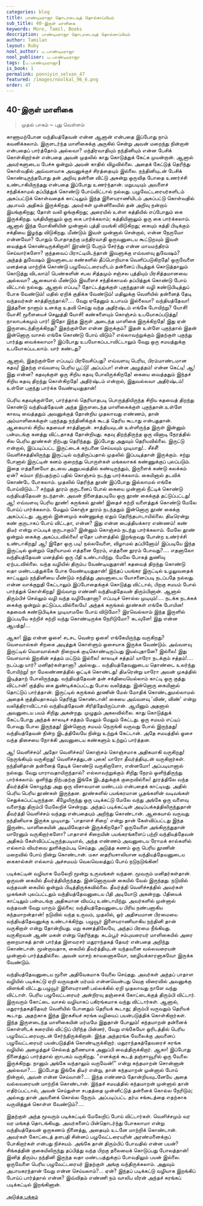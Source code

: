```yaml
---
categories: blog
title: பாண்டியராஜா தொடரடைவுத் தொல்காப்பியம்
sub_title: 40-இருள் மாளிகை
keywords: More, Tamil, Books
description: பாண்டியராஜா தொடரடைவுத் தொல்காப்பியம்
author: Tamilan
layout: Ruby
nool_author: ப.பாண்டியராஜா
nool_publiser: ப.பாண்டியராஜா
tags: [ப.பாண்டியராஜா]
is_book: 1
permalink: ponniyin_selvan_47
featured: /images/noolkal_96_6.png
order: 47
---
```



## 40-இருள் மாளிகை

> முதல் பாகம் ~ புது வெள்ளம்

காணாமற்போன வந்தியத்தேவன் என்ன ஆனான் என்பதை இப்போது நாம் கவனிக்கலாம். இருளடர்ந்த மாளிகைக்கு அருகில் சென்று அவன் மறைந்து நின்றான் என்பதைப் பார்த்தோம் அல்லவா? மந்திரவாதியும் நந்தினியும் என்ன பேசிக் கொள்கிறார்கள் என்பதை அவன் முதலில் காது கொடுத்துக் கேட்க முயன்றான். ஆனால் அவர்களுடைய பேச்சு ஒன்றும் அவன் காதில் விழவில்லை. அதைக் கேட்டுத் தெரிந்து கொள்வதில் அவ்வளவாக அவனுக்குச் சிரத்தையும் இல்லை. நந்தினியுடன் பேசிக் கொண்டிருந்தபோது தன் அறிவு தன்னை விட்டு அகன்று ஒருவித போதை உணர்ச்சி உண்டாகியிருந்தது என்பதை இப்போது உணர்ந்தான். மறுபடியும் அவளைச் சந்திக்காமல் தப்பித்துக் கொண்டு போய்விட்டால் நல்லது. பழுவேட்டரையர்களிடம் அகப்பட்டுக் கொள்வதைக் காட்டிலும் இந்த இளையராணியிடம் அகப்பட்டு கொள்வதில் அபாயம் அதிகம் இருக்கிறது. அவர்கள் முன்னிலையில் தன் அறிவு நன்றாய் இயங்குகிறது; தோள் வலி ஓங்குகிறது; அரையில் உள்ள கத்தியில் எப்போதும் கை இருக்கிறது. யுக்தியினாலும் ஒரு கை பார்க்கலாம்; கத்தியினாலும் ஒரு கை பார்க்கலாம். ஆனால் இந்த மோகினியின் முன்னால் புத்தி மயங்கி விடுகிறது; கையும் கத்தி பிடிக்கும் சக்தியை இழந்து விடுகிறது. மீண்டும் இவள் முன்னால் சென்றால், என்ன நேருமோ என்னவோ? போதும் போதாதற்கு மந்திரவாதி ஒருவனுடைய கூட்டுறவும் இவள் வைத்துக் கொண்டிருக்கிறாள்! இரண்டு பேரும் சேர்ந்து என்ன மாயமந்திரம் செய்வார்களோ? குந்தவைப் பிராட்டியிடந்தான் இவளுக்கு எவ்வளவு துவேஷம்? அந்தத் துவேஷம் இவளுடைய கண்களில் தீப்பொறியாக வெளிப்படுகிறதே! ஒருவேளை மனத்தை மாற்றிக் கொண்டு பழுவேட்டரையரிடம் தன்னைப் பிடித்துக் கொடுத்தாலும் கொடுத்து விடலாம்! பெண்களின் சபல சித்தமும் சஞ்சல புத்தியும் பிரசித்தமானவை அல்லவா? ஆகையால் மீண்டும் இவளைச் சந்திக்காமல் தப்பித்துக் கொண்டு போய் விட்டால் நல்லது. ஆனால் எப்படி? தோட்டத்துக்குள் புகுந்துதான் வழி கண்டுபிடித்துப் போக வேண்டும்! மதில் ஏறிக் குதிக்க வேண்டும்! மதிலுக்கு வெளியில் தன்னைத் தேடி வந்தவர்கள் காத்திருந்தால்?.... வேறு ஏதேனும் உபாயம் இல்லையா? வந்தியத்தேவா! இத்தனை நாளும் உனக்கு உதவி செய்து வந்த அதிர்ஷ்டம் எங்கே போயிற்று? யோசி! யோசி! மூளையைச் செலுத்தி யோசி! கண்களையும் கொஞ்சம் உபயோகப்படுத்து! நாலாபக்கமும் பார்! இதோ இந்த இருள் அடைந்த மாளிகை இருக்கிறதே! இது ஏன் இருளடைந்திருக்கிறது? இதற்குள்ளே என்ன
இருக்கும்? இதன் உள்ளே புகுந்தால் இதன் இன்னொரு வாசல் எங்கே கொண்டு போய் விடும்? எல்லாவற்றுக்கும் இதற்குள் புகுந்து பார்த்து வைக்கலாமா? இப்போது உபயோகப்படாவிட்டாலும் வேறு ஒரு சமயத்துக்கு உபயோகப்படலாம். யார் கண்டது?

ஆனால், இதற்குள்ளே எப்படிப் பிரவேசிப்பது? எவ்வளவு பெரிய, பிரம்மாண்டமான கதவு! இதற்கு எவ்வளவு பெரிய பூட்டு! அப்பப்பா! என்ன அழுத்தம்! என்ன கெட்டி! ஆ! இது என்ன? கதவுக்குள் ஒரு சிறிய கதவு போலிருக்கிறதே! கையை வைத்ததும் இந்தச் சிறிய கதவு திறந்து கொள்கிறதே! அதிர்ஷ்டம் என்றால், இதுவல்லவா அதிர்ஷ்டம்! உள்ளே புகுந்து பார்க்க வேண்டியதுதான்!

பெரிய கதவுக்குள்ளே, பார்த்தால் தெரியாதபடி பொருத்தியிருந்த சிறிய கதவைத் திறந்து கொண்டு வந்தியத்தேவன் அந்த இருளடைந்த மாளிகைக்குள் புகுந்தான்.உள்ளே காலடி வைத்ததும் அவனுக்குத் தோன்றிய முதலாவது எண்ணம், தான் அம்மாளிகைக்குள் புகுந்தது நந்தினிக்குக் கூடத் தெரிய கூடாது என்பதுதான். ஆகையால் சிறிய கதவைச் சாத்தினான். சாத்தியவுடன் உள்ளிருந்த இருள் இன்னும் பன்மடங்கு கனத்து விட்டதாகத் தோன்றியது. கதவு திறந்திருந்த ஒரு வினாடி நேரத்தில் சில பெரிய தூண்கள் நிற்பது தெரிந்தது. இப்போது அதுவும் தெரியவில்லை. இருட்டு என்றால், இப்படிப்பட்ட இருட்டைக் கற்பனை செய்யவும் முடியாது!.. சீச்சீ! வெளிச்சத்திலிருந்து இருட்டில் வந்திருப்பதால் முதலில் இப்படித்தான் இருக்கும். சற்று போனால் இருட்டின் கனம் குறைந்து பொருள்கள் மங்கலாகக் கண்ணுக்குப் புலப்படும். இதை எத்தனையோ தடவை அனுபவத்தில் கண்டிருந்தும், இருளைக் கண்டு கலக்கம் ஏன்? சும்மா நிற்பதற்குப் பதில் கொஞ்சம் நடந்து பார்க்கலாம். கையினால் தடவிக் கொண்டே போகலாம். முதலில் தெரிந்த தூண் இப்போது இல்லாமல் எங்கே போய்விடும்...? சற்றுத் தூரம் குருடனைப் போல் கையை முன்னால் நீட்டிக் கொண்டு வந்தியத்தேவன் நடந்தான். அவன் நினைத்தபடியே ஒரு தூண் கைக்குத் தட்டுப்பட்டது! ஆ! எவ்வளவு பெரிய தூண்! கருங்கல் தூண்! இதைச் சுற்றி வளைத்துக் கொண்டு மேலே போய்ப் பார்க்கலாம். மேலும் கொஞ்ச தூரம் நடந்ததும் இன்னொரு தூண் கைக்கு அகப்பட்டது. ஆனால் இன்னமும் கண்ணுக்கு ஏதும் தெரிந்தபாடாயில்லை. திடீரென்று கண் குருடாகப் போய் விட்டதா, என்ன? இது என்ன பைத்தியக்கார எண்ணம்! கண் திடீர் என்று எப்படிக் குருடாகும்? இன்னும் கொஞ்சம் நடந்து பார்க்கலாம். மேலே தூண் ஒன்றும் கைக்கு அகப்படவில்லை! ஏதோ பள்ளத்தில் இறங்குவது போன்ற உண்ர்ச்சி உண்டாகிறது! ஆ! இதோ ஒரு படி! நல்லவேளை, விழாமல் தப்பினோம்! இப்படியே இந்த இருட்டில் ஒன்றும் தெரியாமல் எத்தனை நேரம், எத்தனை தூரம் போவது?.... எதனாலோ வந்தியத்தேவன் மனத்தில் ஒரு பீதி உண்டாயிற்று. மேலே போகத் துணிவு ஏற்படவில்லை. வந்த வழியில் திரும்ப வேண்டியதுதான்! கதவைத் திறந்து கொண்டு லதா மண்டபத்துக்கே போக வேண்டியதுதான்! இந்தப் பயங்கர இருட்டில் உழலுவதைக் காட்டிலும் நந்தினியை மீண்டும் சந்தித்து அவளுடைய யோசனைப்படி நடப்பதே நல்லது. என்ன வாக்குறுதி கேட்டாலும் இப்போதைக்குக் கொடுத்து விட்டால், பிறகு
சமயம் போல் பார்த்துக் கொள்கிறது! இவ்வாறு எண்ணி வந்தியத்தேவன் திரும்பினான். ஆனால் திரும்பிச் செல்லும் வழி வந்த வழியேதானா? எப்படிச் சொல்ல முடியும்!.... நடக்க நடக்கக் கைக்கு ஒன்றும் தட்டுப்படவில்லையே! அந்தக் கருங்கல் தூண்கள் எங்கே போயின! கதவைக் கண்டுபிடிக்க முடியாமலே போய் விடுமோ? இரவெல்லாம் இந்த இருளில் இப்படியே சுற்றிச் சுற்றி வந்து கொண்டிருக்க நேரிடுமோ? கடவுளே! இது என்ன ஆபத்து!...

ஆகா! இது என்ன ஓசை! சடசட வென்ற ஓசை! எங்கேயிருந்து வருகிறது? வௌவால்கள் சிறகை அடித்துக் கொள்ளும் ஓசையாக இருக்க வேண்டும். அவ்வளவு இருட்டில் வௌவால்கள் நிறையக் குடிகொண்டிருப்பது இயல்புதானே? இல்லை! இது வௌவால் இறகின் சத்தம் மட்டும் இல்லை! காலடிச் சத்தம்! யாரோ நடக்கும் சத்தம்!.... நடப்பது யார்? மனிதர்கள்தானா? அல்லது... வந்தியத்தேவனுடைய தொண்டை உலர்ந்து போயிற்று! நா மேலண்ணத்தில் ஒட்டிக் கொண்டது! திடீரென்று யாரோ அவன் முகத்தில் இடித்தாற் போலிருந்தது. வந்தியத்தேவன் தன் சக்தியையெல்லாம் காட்டி ஒரு குத்து விட்டான்! குத்திய கை துண்டிக்கப்பட்டது போல வலித்தது. இன்னொரு கையினால் தொட்டுப் பார்த்தான். இருட்டில் கருங்கல் தூணின் மேல் மோதிக் கொண்டதுமல்லாமல் அதைக் குத்தியதாகவும் தெரிந்து கொண்டான்! கையை அவ்வளவு 'விண், விண்' என்று வலித்திராவிட்டால் வந்தியத்தேவன் சிரித்தேயிருப்பான். ஆயினும் அதனால் அவனுடைய பயம் சிறிது அகன்றது. முழுதும் அகலவில்லை. காது கொடுத்துக் கேட்டபோது அந்தக் காலடிச் சத்தம் மேலும் மேலும் கேட்டது. ஒரு சமயம் எட்டிப் போவது போல இருந்தது! இன்னொரு சமயம் நெருங்கி வருவது போல் இருந்தது! வந்தியத்தேவன் நின்ற இடத்திலேயே நின்று உற்றுக் கேட்டான். அதே சமயத்தில் ஓசை வந்த திசையை நோக்கி அவனுடைய கண்களும் உற்றுப் பார்த்தன.

ஆ! வெளிச்சம்! அதோ வெளிச்சம்! கொஞ்சம் கொஞ்சமாக அதிகமாகி வருகிறது! நெருங்கியும் வருகிறது! வெளிச்சத்துடன் புகை! யாரோ தீவர்த்தியுடன் வருகிறார்கள். நந்தினிதான் தன்னைத் தேடிக் கொண்டு வருகிறாளோ, என்னமோ! அப்படியானால் நல்லது. வேறு யாராவதாயிருந்தால்? எல்லாவற்றுக்கும் சிறிது நேரம் ஒளிந்திருந்து பார்க்கலாம். ஒளிந்து நிற்பதற்கு இங்கே இடத்துக்குக் குறைவில்லை! தூரத்திலே வந்த தீவர்த்திக் கொழுந்து அது ஒரு விசாலமான மண்டபம் என்பதைக் காட்டியது. அதில் பெரிய பெரிய தூண்கள் இருந்தன. தூண்களில் பயங்கரமான பூதங்களின் வடிவங்கள் செதுக்கப்பட்டிருந்தன. கீழேயிருந்து ஒரு படிக்கட்டு மேலே வந்து அங்கே ஒரு வளைவு வளைந்து திரும்பி மேலேறிச் சென்றது. அந்தப் படிக்கட்டின் அடிப்பக்கத்திலிருந்துதான் தீவர்த்தி வெளிச்சம் வந்தது என்பதையும் அறிந்து கொண்டான். ஆகையால் வருவது நந்தினியாக இருக்க முடியாது. 'பாதாளச் சிறை' என்று தான் கேள்விப்பட்டது இந்த இருண்ட மாளிகையின் அடியிலேதான் இருக்கிறதோ? ஒருவேளை அங்கிருந்துதான் யாரேனும் வருகிறார்களோ? பாதாளச் சிறையின் பயங்கரங்களைப் பற்றி வந்தியத்தேவன் அதிகம் கேள்விப்பட்டிருந்தபடியால், அந்த எண்ணம் அவனுடைய ரோமக் கால்களில் எல்லாம் வியர்வை துளிக்கும்படி செய்தது. அடுத்த கணம் ஒரு பெரிய தூணின் மறைவில் போய் நின்று கொண்டான். மகா தைரியசாலியான வந்தியத்தேவனுடைய கைகால்கள் எல்லாம் அச்சமயம் வெலவெலத்துப் போய் நடுநடுங்கின!

படிக்கட்டின் வழியாக மேலேறி மூன்று உருவங்கள் வந்தன. மூவரும் மனிதர்கள்தான். ஒருவன் கையில் தீவர்த்தியிருந்தது. இன்னொருவன் கையில் வேல் இருந்தது. நடுவில் வந்தவன் கையில் ஒன்றும் பிடித்திருக்கவில்லை. தீவர்த்தி வெளிச்சத்தில் அவர்கள் முகங்கள் புலப்பட்டதும் வந்தியத்தேவனுடைய பீதி அடியோடு அகன்றது. பீதியைக் காட்டிலும் பன்மடங்கு அதிகமான வியப்பு உண்டாயிற்று. அவர்களில் முன்னால் வந்தவன் வேறு யாரும் இல்லை; வந்தியத்தேவனுடைய பிரிய நண்பனாகிய கந்தமாறன்தான்! நடுவில் வந்த உருவம், முதலில், ஓர் அதிசயமான பிரமையை வந்தியத்தேவனுக்கு உண்டாக்கிற்று. பழுவூர் இளையராணியாகிய நந்தினி தான் வருகிறாள் என்று தோன்றியது. மறு கணத்திலேயே, அந்தப் பிரமை நீங்கியது. வருகிறவன் ஆண் மகன் என்று தெரிந்தது. கடம்பூர் சம்புவரையர் மாளிகையில் அரை குறையாகத் தான் பார்த்த இளவரசர் மதுராந்தகத் தேவர் என்பதை அறிந்து கொண்டான். மூன்றாவதாக, கையில் தீவர்த்தியுடன் வந்தவனை வல்லவரையன் முன்னால் பார்த்ததில்லை. அவன் வாசற் காவலனாகவோ, ஊழியக்காரனாகவோ இருக்க வேண்டும்.

வந்தியத்தேவனுடைய மூளை அதிவேகமாக வேலை செய்தது. அவர்கள் அந்தப் பாதாள வழியில் படிக்கட்டு ஏறி வருவதன் மர்மம் என்னவென்பது வெகு விரைவில் அவனுக்கு விளங்கி விட்டது.பழுவூர் இளையராணி பல்லக்கில் ஏறி முதலாவது நாளே வந்து விட்டாள். பெரிய பழுவேட்டரையர் அன்றிரவு தஞ்சைக் கோட்டைக்குத் திரும்பி விட்டார். இருவரும் கோட்டை வாசல் வழியாகப் பகிரங்கமாக வந்து விட்டார்கள். ஆனால், மதுராந்தகத்தேவர் வெளியில் போனதும் தெரியக் கூடாது; திரும்பி வருவதும் தெரியக் கூடாது. அதற்காக இந்த இரகசியச் சுரங்க வழியைப் பயன்படுத்திக் கொள்கிறார்கள். இந்த இருளடைந்த மாளிகையின் மர்மமே இதுதான் போலும்! கந்தமாறன் தன்னைக் கொள்ளிடக் கரையில் விட்டுப் பிரிந்த பின்னர், வேறு எங்கேயோ ஓரிடத்தில் பெரிய பழுவேட்டரையருடன் சேர்ந்திருக்கிறான். இந்த அந்தரங்க வேலைக்கு அவனைப் பழுவேட்டரையர் பயன்படுத்திக் கொண்டிருக்கிறார். மதுராந்தகத்தேவரைச் சுரங்க வழியில் அழைத்துச் செல்லத் துணையாக அனுப்பி வைத்திருக்கிறார். ஆகா! இப்போது நினைத்துப் பார்த்தால் ஞாபகம் வருகிறது. "எனக்குக் கூடத் தஞ்சாவூரில் ஒரு வேலை இருக்கிறது. நானும் அங்கே வந்தாலும் வருவேன்!" என்று கந்தமாறன் சொன்னான் அல்லவா?.... இப்போது இங்கே திடீர் என்று, தான் கந்தமாறன் முன்னால் போய் நின்றால், அவன் என்ன செய்வான்?.... இந்த எண்ணம் தோன்றியவுடனேயே அதை வல்லவரையன் மாற்றிக் கொண்டான். இந்தச் சமயத்தில் கந்தமாறன் முன்னால் தான் எதிர்ப்பட்டால், அவன் செய்துள்ள சபதத்தை முன்னிட்டுத் தன்னைக் கொல்ல நேரிடும்; அல்லது தான் அவனைக் கொல்ல நேரும். அப்படிப்பட்ட தர்ம சங்கடத்தை எதற்காக வருவித்துக் கொள்ள வேண்டும்?....

இதற்குள் அந்த மூவரும் படிக்கட்டில் மேலேறிப் போய் விட்டார்கள். வெளிச்சமும் வர வர மங்கத் தொடங்கியது. அவர்களைப் பின்தொடர்ந்து போகலாமா என்று வந்தியத்தேவன் ஒருகணம் நினைத்து, அதையும் உடனே மாற்றிக் கொண்டான். அவர்கள் கோட்டைத் தளபதி சின்னப் பழுவேட்டரையரின் அரண்மனைக்குப் போகிறார்கள் என்பது நிச்சயம். அங்கே தான் திரும்பிப் போவதில் என்ன பயன்? சிங்கத்தின் குகையிலிருந்து தப்பித்து வந்த பிறகு தலையைக் கொடுப்பது போலத்தான்! இனித் திரும்ப நந்தினி இருந்த லதா மண்டபத்துக்குப் போவதிலும் பயன் இல்லை. ஒருவேளை பெரிய பழுவேட்டரையர் இதற்குள் அங்கு வந்திருக்கலாம். அதுவும் அபாயகரந்தான் வேறு என்ன செய்யலாம்?... ஏன்? இந்தப் படிக்கட்டு வழியாக இறங்கிப் போய்ப் பார்த்தால் என்ன? இவ்விதம் எண்ணி நம் வாலிப வீரன் அந்தச் சுரங்கப் படிக்கட்டில் இறங்கினான்.

[அடுத்த பக்கம்](ponniyin_selvan_48)